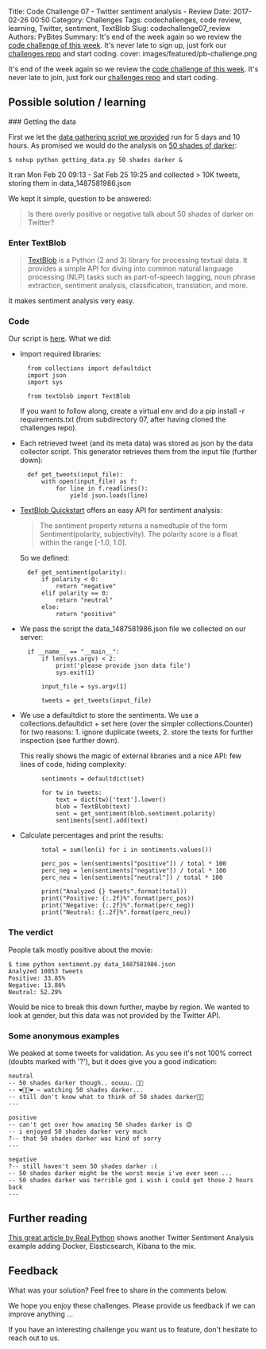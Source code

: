 Title: Code Challenge 07 - Twitter sentiment analysis - Review
Date: 2017-02-26 00:50
Category: Challenges
Tags: codechallenges, code review, learning, Twitter, sentiment, TextBlob
Slug: codechallenge07_review
Authors: PyBites
Summary: It's end of the week again so we review the [code challenge of this week](http://pybit.es/codechallenge07.html). It's never late to sign up, just fork our [challenges repo](https://github.com/pybites/challenges) and start coding.
cover: images/featured/pb-challenge.png

It's end of the week again so we review the [code challenge of this week](http://pybit.es/codechallenge07.html). It's never late to join, just fork our [challenges repo](https://github.com/pybites/challenges) and start coding.

## Possible solution / learning

### Getting the data

First we let the [data gathering script we provided](https://github.com/pybites/challenges/blob/solutions/07/getting_data.py) run for 5 days and 10 hours. As promised we would do the analysis on [50 shades of darker](http://www.imdb.com/title/tt4465564/):

	$ nohup python getting_data.py 50 shades darker &

It ran Mon Feb 20 09:13 - Sat Feb 25 19:25 and collected > 10K tweets, storing them in data_1487581986.json

We kept it simple, question to be answered: 

> Is there overly positive or negative talk about 50 shades of darker on Twitter?

### Enter TextBlob

> [TextBlob](https://textblob.readthedocs.io/en/dev/) is a Python (2 and 3) library for processing textual data. It provides a simple API for diving into common natural language processing (NLP) tasks such as part-of-speech tagging, noun phrase extraction, sentiment analysis, classification, translation, and more.

It makes sentiment analysis very easy. 

### Code

Our script is [here](https://github.com/pybites/challenges/blob/solutions/07/sentiment.py). What we did:

* Import required libraries: 

		from collections import defaultdict
		import json
		import sys

		from textblob import TextBlob

	If you want to follow along, create a virtual env and do a pip install -r requirements.txt (from subdirectory 07, after having cloned the challenges repo).

* Each retrieved tweet (and its meta data) was stored as json by the data collector script. This generator retrieves them from the input file (further down):

		def get_tweets(input_file):
			with open(input_file) as f:
				for line in f.readlines():
					yield json.loads(line)


* [TextBlob Quickstart](http://textblob.readthedocs.io/en/dev/quickstart.html) offers an easy API for sentiment analysis:

	> The sentiment property returns a namedtuple of the form Sentiment(polarity, subjectivity). The polarity score is a float within the range [-1.0, 1.0].

	So we defined:	

		def get_sentiment(polarity):
			if polarity < 0:
				return "negative"
			elif polarity == 0:
				return "neutral"
			else:
				return "positive"

* We pass the script the data_1487581986.json file we collected on our server:

		if __name__ == "__main__":
			if len(sys.argv) < 2:
				print('please provide json data file')
				sys.exit(1)

			input_file = sys.argv[1]

			tweets = get_tweets(input_file)


* We use a defaultdict to store the sentiments. We use a collections.defaultdict + set here (over the simpler collections.Counter) for two reasons: 1. ignore duplicate tweets, 2. store the texts for further inspection (see further down).

	This really shows the magic of external libraries and a nice API: few lines of code, hiding complexity:

			sentiments = defaultdict(set)

			for tw in tweets:
				text = dict(tw)['text'].lower()
				blob = TextBlob(text)
				sent = get_sentiment(blob.sentiment.polarity)
				sentiments[sent].add(text)

* Calculate percentages and print the results:

			total = sum(len(i) for i in sentiments.values())

			perc_pos = len(sentiments["positive"]) / total * 100
			perc_neg = len(sentiments["negative"]) / total * 100
			perc_neu = len(sentiments["neutral"]) / total * 100

			print("Analyzed {} tweets".format(total))
			print("Positive: {:.2f}%".format(perc_pos))
			print("Negative: {:.2f}%".format(perc_neg))
			print("Neutral: {:.2f}%".format(perc_neu))

### The verdict

People talk mostly positive about the movie:

	$ time python sentiment.py data_1487581986.json
	Analyzed 10053 tweets
	Positive: 33.85%
	Negative: 13.86%
	Neutral: 52.29%

Would be nice to break this down further, maybe by region. We wanted to look at gender, but this data was not provided by the Twitter API. 

### Some anonymous examples

We peaked at some tweets for validation. As you see it's not 100% correct (doubts marked with '?'), but it does give you a good indication:

	neutral
	-- 50 shades darker though.. oouuu. 🙆🏽
	-- ❤🤴🏼❤ — watching 50 shades darker...
	-- still don't know what to think of 50 shades darker🤔🤔
	---

	positive
	-- can't get over how amazing 50 shades darker is 😍
	-- i enjoyed 50 shades darker very much
	?-- that 50 shades darker was kind of sorry
	---

	negative
	?-- still haven't seen 50 shades darker :(  
	-- 50 shades darker might be the worst movie i've ever seen ...
	-- 50 shades darker was terrible god i wish i could get those 2 hours back
	---

## Further reading

[This great article by Real Python](https://realpython.com/blog/python/twitter-sentiment-python-docker-elasticsearch-kibana/) shows another Twitter Sentiment Analysis example adding Docker, Elasticsearch, Kibana to the mix. 

## Feedback

What was your solution? Feel free to share in the comments below.

We hope you enjoy these challenges. Please provide us feedback if we can improve anything ...

If you have an interesting challenge you want us to feature, don't hesitate to reach out to us.
